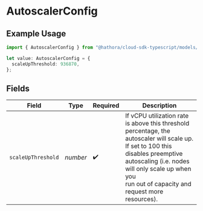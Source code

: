 # AutoscalerConfig

## Example Usage

```typescript
import { AutoscalerConfig } from "@hathora/cloud-sdk-typescript/models/components";

let value: AutoscalerConfig = {
  scaleUpThreshold: 936870,
};
```

## Fields

| Field                                                                                                                                                                                                                                  | Type                                                                                                                                                                                                                                   | Required                                                                                                                                                                                                                               | Description                                                                                                                                                                                                                            |
| -------------------------------------------------------------------------------------------------------------------------------------------------------------------------------------------------------------------------------------- | -------------------------------------------------------------------------------------------------------------------------------------------------------------------------------------------------------------------------------------- | -------------------------------------------------------------------------------------------------------------------------------------------------------------------------------------------------------------------------------------- | -------------------------------------------------------------------------------------------------------------------------------------------------------------------------------------------------------------------------------------- |
| `scaleUpThreshold`                                                                                                                                                                                                                     | *number*                                                                                                                                                                                                                               | :heavy_check_mark:                                                                                                                                                                                                                     | If vCPU utilization rate is above this threshold percentage, the autoscaler will scale up.<br/>If set to 100 this disables preemptive autoscaling (i.e. nodes will only scale up when you<br/>run out of capacity and request more resources). |